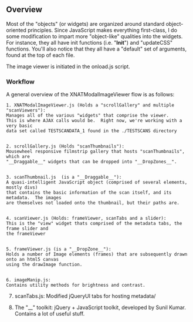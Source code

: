 ## Overview


Most of the "objects" (or widgets) are organized around standard
object-oriented principles.  Since JavaScript makes everything
first-class, I do some modification to impart more "object-like" qualities into the widgets. 
For instance, they all have init functions (i.e. "__Init__") and "updateCSS"
functions.  You'll also notice that they all have a "default" set of arguments, found
at the top of each file.  


The image viewer is initiated in the onload.js script.

### Workflow

A general overview of the XNATModalImageViewer flow is as follows:


	1. XNATModalImageViewer.js (Holds a "scrollGallery" and multiple "scanViewers"):
	Manages all of the various "widgets" that comprise the viewer.
    This is where AJAX calls would be.  Right now, we're working with a very basic
	data set called TESTSCANDATA_1 found in the ./TESTSCANS directory


	2. scrollGallery.js (Holds "scanThumbnails"):
	Mousewheel responsive filmstrip gallery that hosts "scanThumbnails", which are
	"__Draggable__" widgets that can be dropped into "__DropZones__". 


	3. scanThumbnail.js  (is a "__Draggable__"):
	A quasi-intelligent JavaScript object (comprised of several elements, mostly divs)
	that contains the basic information of the scan itself, and its metadata.  The images
	are themselves not loaded onto the thumbnail, but their paths are.


	4. scanViewer.js (Holds: frameViewer, scanTabs and a slider):
	This is the "view" widget thats comprised of the metadata tabs, the frame slider and 
	the frameViewer


	5. frameViewer.js (is a "__DropZone__"):
	Holds a number of Image elements (frames) that are subsequently drawn onto an html5 canvas
	using the drawImage function. 


	6. imageManip.js:
	Contains utility methods for brightness and contrast.


7. scanTabs.js:
	Modified jQueryUI tabs for hosting metadata/

8. The "__" toolkit:
	 jQuery + JavaScript toolkit, developed by Sunil Kumar.  Contains a lot of useful stuff.


